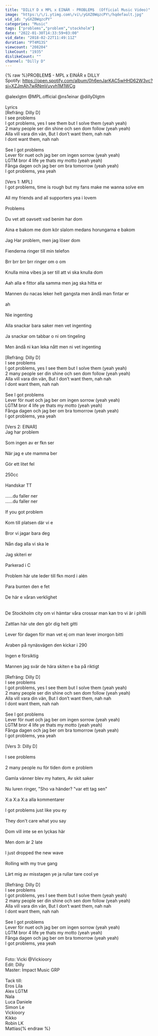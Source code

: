 ```yaml
---
title: "DILLY D x MPL x EINÁR - PROBLEM$  (Official Music Video)"
image: "https:\/\/i.ytimg.com\/vi\/yGXZ0WqzcPY\/hqdefault.jpg"
vid_id: "yGXZ0WqzcPY"
categories: "Music"
tags: ["problems","problem","stockholm"]
date: "2022-01-30T14:33:59+03:00"
vid_date: "2018-02-22T11:49:11Z"
duration: "PT4M13S"
viewcount: "208204"
likeCount: "1935"
dislikeCount: ""
channel: "Dilly D"
---
```

{% raw %}PROBLEM$ - MPL x EINÁR x DILLY<br />Spotify: <a rel="nofollow" target="blank" href="https://open.spotify.com/album/0h6enJarKAC5wHHD62W3vc?si=XZJmAh7wRNmVuyvh1M1WCg">https://open.spotify.com/album/0h6enJarKAC5wHHD62W3vc?si=XZJmAh7wRNmVuyvh1M1WCg</a><br /><br />@alexlgtm  @MPL.official  @ns1einar  @dillyDlgtm<br /><br />Lyrics<br />[Refräng: Dilly D]<br />I see problems<br />I got problems, yes I see them but I solve them (yeah yeah)<br />2 many people ser din shine och sen dom follow (yeah yeah)<br />Alla vill vara din vän, But I don’t want them, nah nah<br />I dont want them, nah nah<br /><br />See I got problems<br />Lever för nuet och jag ber om ingen sorrow (yeah yeah)<br />LGTM bror 4 life ye thats my motto (yeah yeah)<br />Fånga dagen och jag ber om bra tomorrow (yeah yeah)<br />I got problems, yea yeah<br /><br />[Vers 1: MPL]<br />I got problems, time is rough but my fans make me wanna solve em <br /><br />All my friends and all supporters yea i lovem <br /><br />Problems<br /><br />Du vet att oavsett vad benim har dom <br /><br />Aina e bakom me dom kör slalom medans horungarna e bakom <br /><br />Jag Har problem, men jag löser dom <br /><br />Fienderna ringer till min telefon <br /><br />Brr brr brr brr ringer om o om <br /><br />Knulla mina vibes ja ser till att vi ska knulla dom<br /><br />Aah alla e fittor alla samma men jag ska hitta er<br /><br />Mannen du nacas leker helt gangsta men ändå man fintar er <br /> <br />ah <br /><br />Nie ingenting <br /><br />Alla snackar bara saker men vet ingenting <br /><br />Ja snackar om tabbar o ni om tingeling <br /><br />Men ändå ni kan leka nått men ni vet ingenting <br /><br />[Refräng: Dilly D]<br />I see problems<br />I got problems, yes I see them but I solve them (yeah yeah)<br />2 many people ser din shine och sen dom follow (yeah yeah)<br />Alla vill vara din vän, But I don’t want them, nah nah<br />I dont want them, nah nah<br /><br />See I got problems<br />Lever för nuet och jag ber om ingen sorrow (yeah yeah)<br />LGTM bror 4 life ye thats my motto (yeah yeah)<br />Fånga dagen och jag ber om bra tomorrow (yeah yeah)<br />I got problems, yea yeah<br /><br />[Vers 2: EINAR]<br />Jag har problem <br /><br />Som ingen av er fkn ser<br /><br />När jag e ute mamma ber<br /><br />Gör ett litet fel<br /><br />250cc<br /><br />Handskar TT<br /><br />......du faller ner<br />......du faller ner<br /><br />If you got problem <br /><br />Kom till platsen där vi e<br /><br />Bror vi jagar bara deg<br /><br />Nån dag alla vi ska le<br /><br />Jag skiteri er <br /><br />Parkerad i C<br /><br />Problem här ute leder till fkn mord i alén<br /><br />Para bunten den e fet<br /><br />De här e våran verklighet<br /><br /><br />De Stockholm city om vi hämtar våra crossar man kan tro vi är i philli<br /><br />Zattlan här ute den gör dig helt gitti<br /><br />Lever för dagen för man vet ej om man lever imorgon bitti<br /><br />Araben på nynäsvägen den kickar i 290<br /><br />Ingen e försiktig <br /><br />Mannen jag svär de hära skiten e ba på riktigt<br /><br />[Refräng: Dilly D]<br />I see problems<br />I got problems, yes I see them but I solve them (yeah yeah)<br />2 many people ser din shine och sen dom follow (yeah yeah)<br />Alla vill vara din vän, But I don’t want them, nah nah<br />I dont want them, nah nah<br /><br />See I got problems<br />Lever för nuet och jag ber om ingen sorrow (yeah yeah)<br />LGTM bror 4 life ye thats my motto (yeah yeah)<br />Fånga dagen och jag ber om bra tomorrow (yeah yeah)<br />I got problems, yea yeah<br /><br />[Vers 3: Dilly D]<br /><br />I see problems<br /><br />2 many people nu för tiden dom e problem<br /><br />Gamla vänner blev my haters, Av skit saker<br /><br />Nu luren ringer,  &quot;Sho va händer? &quot;var ett tag sen&quot;<br /><br />X:a X:a X:a alla kommentarer <br /><br />I got problems just like you ey<br /><br />They don't care what you say<br /><br />Dom vill inte se en lyckas här <br /><br />Men dom är 2 late<br /><br />I just dropped the new wave<br /><br />Rolling with my true gang<br /><br />Lärt mig av misstagen ye ja rullar tare cool ye<br /><br />[Refräng: Dilly D]<br />I see problems<br />I got problems, yes I see them but I solve them (yeah yeah)<br />2 many people ser din shine och sen dom follow (yeah yeah)<br />Alla vill vara din vän, But I don’t want them, nah nah<br />I dont want them, nah nah<br /><br />See I got problems<br />Lever för nuet och jag ber om ingen sorrow (yeah yeah)<br />LGTM bror 4 life ye thats my motto (yeah yeah)<br />Fånga dagen och jag ber om bra tomorrow (yeah yeah)<br />I got problems, yea yeah<br /><br /><br />Foto: Vicki @Vickioory<br />Edit: Dilly<br />Master: Impact Music GRP<br /><br />Tack till:<br />Eros Lila<br />Alex LGTM<br />Nala<br />Luca Daniele<br />Simon Le<br />Vickioory<br />Kikko<br />Robin LK<br />Mattias{% endraw %}
